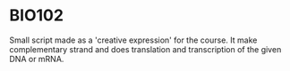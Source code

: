 # BIO102

Small script made as a 'creative expression' for the course. It make complementary strand and does translation and transcription of the given DNA or mRNA.

